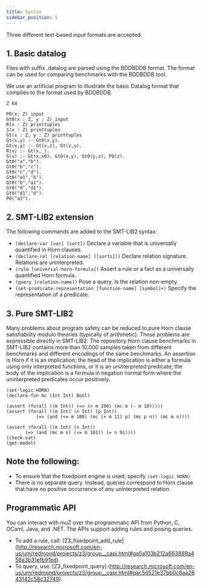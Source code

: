 ```yaml
---
title: Syntax
sidebar_position: 5
--- 
```


Three different text-based input formats are accepted.

## 1. Basic datalog

Files with suffix .datalog are parsed using the BDDBDDB format. The format can be used for comparing benchmarks with the BDDBDDB tool.

We use an artificial program to illustrate the basic Datalog format that complies to the format used by BDDBDDB.

```z3
Z 64

P0(x: Z) input
Gt0(x : Z, y : Z) input
R(x : Z) printtuples
S(x : Z) printtuples
Gt(x : Z, y : Z) printtuples
Gt(x,y) :- Gt0(x,y).
Gt(x,y) :- Gt(x,z), Gt(z,y).
R(x) :- Gt(x,_).
S(x) :- Gt(x,x0), Gt0(x,y), Gt0(y,z), P0(z).
Gt0("a","b").
Gt0("b","c").
Gt0("c","d").
Gt0("a1","b").
Gt0("b","a1").
Gt0("d","d1").
Gt0("d1","d").
P0("a1").
```

## 2. SMT-LIB2 extension
The following commands are added to the SMT-LIB2 syntax:

- `(declare-var [var] [sort])` Declare a variable that is universally quantified in Horn clauses.
- `(declare-rel [relation-name] ([sorts]))` Declare relation signature. Relations are uninterpreted.
- `(rule [universal-horn-formula])` Assert a rule or a fact as a universally quantified Horn formula.
- `(query [relation-name])` Pose a query. Is the relation non-empty.
- `(set-predicate-representation [function-name] [symbol]+)` Specify the representation of a predicate.

## 3. Pure SMT-LIB2
Many problems about program safety can be reduced to pure Horn clause satisfiability modulo theories (typically of arithmetic). These problems are expressible directly in SMT-LIB2. The repository Horn clause benchmarks in SMT-LIB2 contains more than 10,000 samples taken from different benchmarks and different encodings of the same benchmarks. An assertion is Horn if it is an implication; the head of the implication is either a formula using only interpreted functions, or it is an uninterpreted predicate; the body of the implication is a formula in negation normal form where the uninterpreted predicates occur positively.

```z3
(set-logic HORN)
(declare-fun mc (Int Int) Bool)

(assert (forall ((m Int)) (=> (> m 100) (mc m (- m 10)))))
(assert (forall ((m Int) (n Int) (p Int)) 
           (=> (and (<= m 100) (mc (+ m 11) p) (mc p n)) (mc m n))))

(assert (forall ((m Int) (n Int))
       (=> (and (mc m n) (<= m 101)) (= n 91))))
(check-sat)
(get-model)
```
## Note the following:
- To ensure that the fixedpoint engine is used, specify `(set-logic HORN)`
- There is no separate query. Instead, queries correspond to Horn clause that have no positive occurrence of any uninterpreted relation.

## Programmatic API
You can interact with muZ over the programmatic API from Python, C, OCaml, Java, and .NET. The APIs support adding rules and posing queries.

- To add a rule, call: [Z3_fixedpoint_add_rule] (http://research.microsoft.com/en-us/um/redmond/projects/z3/group__capi.html#ga5a103b212a663889a458a3b31efb91ed).
- To query, use: [Z3_fixedpoint_query] (http://research.microsoft.com/en-us/um/redmond/projects/z3/group__capi.html#gac5d521e37bb0c8aa2843142c58c32749).

